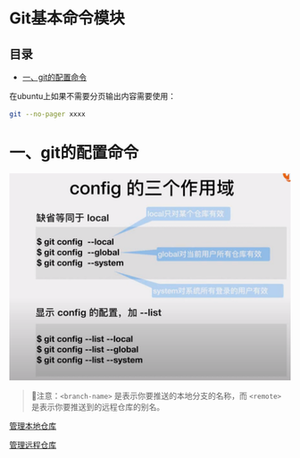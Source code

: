 # Git基本命令模块

## 目录

-   [一、git的配置命令](#一git的配置命令)

在ubuntu上如果不需要分页输出内容需要使用：

```bash
git --no-pager xxxx
```

# 一、git的配置命令

![](image/image_-MhMn4scQd.png)

> 📌注意：`<branch-name>` 是表示你要推送的本地分支的名称，而 `<remote>` 是表示你要推送到的远程仓库的别名。

[管理本地仓库](管理本地仓库/管理本地仓库.md "管理本地仓库")

[管理远程仓库](管理远程仓库/管理远程仓库.md "管理远程仓库")
